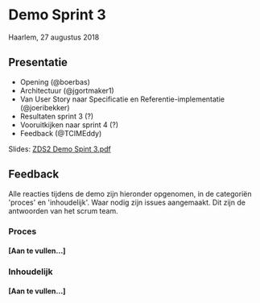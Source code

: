 # Demo Sprint 3

Haarlem, 27 augustus 2018

## Presentatie

- Opening (@boerbas)
- Architectuur (@jgortmaker1)
- Van User Story naar Specificatie en Referentie-implementatie (@joeribekker)
- Resultaten sprint 3 (?)
- Vooruitkijken naar sprint 4 (?)
- Feedback (@TCIMEddy)

Slides: [ZDS2 Demo Spint 3.pdf](../bestanden/zds2-demo-sprint-3.pdf)

## Feedback

Alle reacties tijdens de demo zijn hieronder opgenomen, in de categoriën 'proces' en 'inhoudelijk'. Waar nodig zijn issues aangemaakt. Dit zijn de antwoorden van het scrum team.


### Proces

#### [Aan te vullen...]


### Inhoudelijk

#### [Aan te vullen...]
